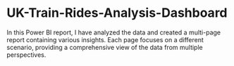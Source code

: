# UK-Train-Rides-Analysis-Dashboard
In this Power BI report, I have analyzed the data and created a multi-page report containing various insights. Each page focuses on a different scenario, providing a comprehensive view of the data from multiple perspectives.
